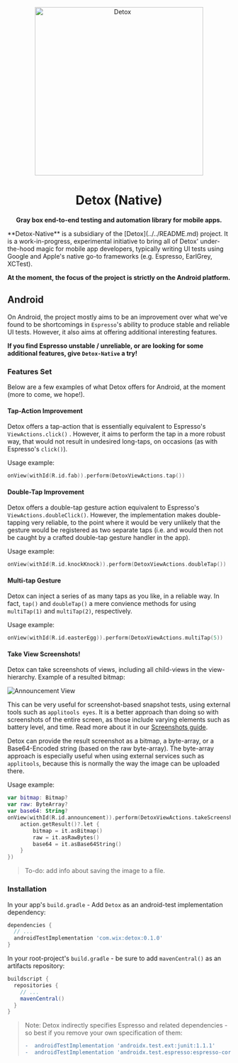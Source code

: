 <p align="center">
	<img alt="Detox" width=380 src="https://raw.githubusercontent.com/wix/Detox/master/docs/img/DetoxLogo.png"/>
</p>
<h1 align="center">
  Detox (Native)
</h1>
<p align="center">
  <b>Gray box end-to-end testing and automation library for mobile apps.</b>
</p>
**Detox-Native** is a subsidiary of the [Detox](../../README.md) project. It is a work-in-progress, experimental initiative to bring all of Detox' under-the-hood magic for mobile app developers, typically writing UI tests using Google and Apple's native go-to frameworks (e.g. Espresso, EarlGrey, XCTest).

**At the moment, the focus of the project is strictly on the Android platform.**

## Android

On Android, the project mostly aims to be an improvement over what we've found to be shortcomings in `Espresso`'s ability to produce stable and reliable UI tests. However, it also aims at offering additional interesting features.

**If you find Espresso unstable / unreliable, or are looking for some additional features, give `Detox-Native` a try!**

### Features Set

Below are a few examples of what Detox offers for Android, at the moment (more to come, we hope!).

#### Tap-Action Improvement

Detox offers a tap-action that is essentially equivalent to Espresso's `ViewActions.click()` . However, it aims to perform the tap in a more robust way, that would not result in undesired long-taps, on occasions (as with Espresso's `click()`).

Usage example:

```kotlin
onView(withId(R.id.fab)).perform(DetoxViewActions.tap())
```

#### Double-Tap Improvement

Detox offers a double-tap gesture action equivalent to Espresso's `ViewActions.doubleClick()`. However, the implementation makes double-tapping very reliable, to the point where it would be very unlikely that the gesture would be registered as two separate taps (i.e. and would then not be caught by a crafted double-tap gesture handler in the app).

Usage example:

```kotlin
onView(withId(R.id.knockKnock)).perform(DetoxViewActions.doubleTap())
```

#### Multi-tap Gesture

Detox can inject a series of as many taps as you like, in a reliable way. In fact, `tap()` and `doubleTap()` a mere convience methods for using `multiTap(1)` and `multiTap(2)`, respectively.

Usage example:

```kotlin
onView(withId(R.id.easterEgg)).perform(DetoxViewActions.multiTap(5))
```

#### Take View Screenshots!

Detox can take screenshots of views, including all child-views in the view-hierarchy. Example of a resulted bitmap:

![Announcement View](../../docs/img/element-screenshot-view.png)

This can be very useful for screenshot-based snapshot tests, using external tools such as `applitools eyes`. It is a better approach than doing so with screenshots of the entire screen, as those include varying elements such as battery level, and time. Read more about it in our [Screenshots guide](../../docs/APIRef.Screenshots.md#element-level-screenshots-android-only).

Detox can provide the result screenshot as a bitmap, a byte-array, or a Base64-Encoded string (based on the raw byte-array). The byte-array approach is especially useful when using external services such as `applitools`, because this is normally the way the image can be uploaded there.

Usage example:

```kotlin
var bitmap: Bitmap?
var raw: ByteArray?
var base64: String?
onView(withId(R.id.announcement)).perform(DetoxViewActions.takeScreenshot().also { action ->
	action.getResult()?.let {
		bitmap = it.asBitmap()
		raw = it.asRawBytes()
		base64 = it.asBase64String()
	}
})
```

> To-do: add info about saving the image to a file.

### Installation

In your app's `build.gradle` - Add `Detox` as an android-test implementation dependency:

```groovy
dependencies {
  // ...  
  androidTestImplementation 'com.wix:detox:0.1.0'
}
```

In your root-project's `build.gradle` - be sure to add `mavenCentral()` as an artifacts repository:

```groovy
buildscript {
  repositories {
    // ...
    mavenCentral()
  }
}
```



> Note: Detox indirectly specifies Espresso and related dependencies - so best if you remove your own specification of them:
>
> ```diff
> -  androidTestImplementation 'androidx.test.ext:junit:1.1.1'
> -  androidTestImplementation 'androidx.test.espresso:espresso-core:3.2.0
> ```

